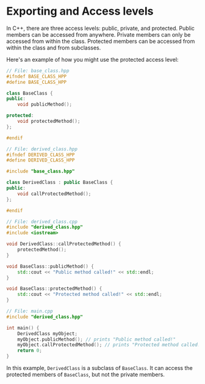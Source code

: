 # Exporting and Access levels
In C++, there are three access levels: public, private, and protected. Public members can be accessed from anywhere. Private members can only be accessed from within the class. Protected members can be accessed from within the class and from subclasses.

Here's an example of how you might use the protected access level:

```cpp
// File: base_class.hpp
#ifndef BASE_CLASS_HPP
#define BASE_CLASS_HPP

class BaseClass {
public:
    void publicMethod();

protected:
    void protectedMethod();
};

#endif
```

```cpp
// File: derived_class.hpp
#ifndef DERIVED_CLASS_HPP
#define DERIVED_CLASS_HPP

#include "base_class.hpp"

class DerivedClass : public BaseClass {
public:
    void callProtectedMethod();
};

#endif
```

```cpp
// File: derived_class.cpp
#include "derived_class.hpp"
#include <iostream>

void DerivedClass::callProtectedMethod() {
    protectedMethod();
}

void BaseClass::publicMethod() {
    std::cout << "Public method called!" << std::endl;
}

void BaseClass::protectedMethod() {
    std::cout << "Protected method called!" << std::endl;
}
```

```cpp
// File: main.cpp
#include "derived_class.hpp"

int main() {
    DerivedClass myObject;
    myObject.publicMethod(); // prints "Public method called!"
    myObject.callProtectedMethod(); // prints "Protected method called!"
    return 0;
}
```

In this example, `DerivedClass` is a subclass of `BaseClass`. It can access the protected members of `BaseClass`, but not the private members.
